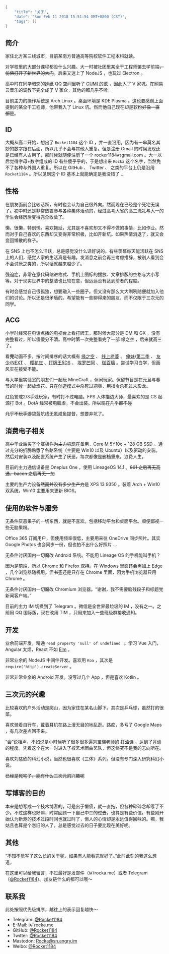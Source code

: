 ```meta
{
	"title": "关于",
	"date": "Sun Feb 11 2018 15:51:54 GMT+0800 (CST)",
	"tags": []
}
```

## 简介

家住北方某三线城市，目前某南方普通高等院校软件工程本科就读。

对学校里的大部分课程都没什么兴趣。大一时被社团里某全干工程师骗去学前端~~，仿佛打开了新世界的大门~~。后来又迷上了 NodeJS ，也玩过 Electron 。

高中时在同学~~暗恋的妹纸~~ QQ 空间里听了 [GUMI 的歌](https://www.bilibili.com/video/av769968) ，因此入了 V 家坑。在网易云音乐的调教下完全成了 V 家众，其他的都几乎不听。

目前主力的操作系统是 Arch Linux 。桌面环境是 KDE Plasma 。这也要感谢上面提到的某全干工程师，他带我入了 Linux 坑。然而他自己现在却是软粉~~好像一直都是~~。

## ID

大概从高二开始，想出了 `Rocket1184` 这个 ID ，并一直沿用，因为有一串莫名其妙的数字跟在后面，所以几乎不会与其他人重复。但是注册 Gmail 的时候发现还是已经有人占用了，那时候就随便注册了一个 rocker1184`At`gmail.com 。大一以后觉得字母+数字组成的 ID 有些傻乎乎的，于是想出来 `Rocka` 这个名字，当然免不了各种与外国人重复。所以在 GitHub 、 Twitter 、 之类的平台上仍是沿用 `Rocket1184` 。所以见到这个 ID 基本上就能确定是我没错了 ...

## 性格

在朋友面前会比较活跃，有时也会认为自己很外向。然而现在已经是个死宅无误了。初中时还是非常热衷参与各种集体活动的，经过高考大省的高三洗礼与大一的学生会经历后变得完全收敛了。

懒，很懒，特别懒。喜欢拖延，尤其是不喜欢却又不得不做的事情，比如作业。然而对于自己喜欢的东西却又变得非常积极，比如开新坑。如果热情消退了，就又会变回懒散的样子。

在 SNS 上也不怎么活跃，总是感觉没什么话好说的。有些羡慕每天能活跃在 SNS 上的人们，感觉人家的生活真是有趣。发消息之前会再三考虑措辞，被别人看到会不会讨厌之类的，所以话就越来越少了。

强迫症，非常在意代码缩进格式、手机上图标的摆放、文章排版的空格与大小写等。对于现实世界中的整洁也比较在意，但远远没有达到前者的程度。

有时会感觉自己很孤独，想要融入一些圈子。但又没有那么大大咧咧随便就加入他们的讨论。所以还是很矛盾的。希望能有一些聊得来的朋友，而不仅限于三次元的同学。

## ACG

小学时经常在电话点播的电视台上看打牌王，那时候大部分是 DM 和 GX ，没有完整看过，所以傻傻分不清。高中时第一次完整看完了一部 缘之空 ，后来就高三了。

看**完**动画不多，按时间排序的话大概有 [缘之空]() 、 [线上老婆](https://bangumi.bilibili.com/anime/3495) 、 [俺妹](https://bangumi.bilibili.com/anime/2660)/[第二季](https://bangumi.bilibili.com/anime/2661) 、 [友少](https://bangumi.bilibili.com/anime/415)/[NEXT](https://bangumi.bilibili.com/anime/416) 、 [樱花庄](https://bangumi.bilibili.com/anime/687) 、[打牌王5DS](https://bangumi.bilibili.com/anime/1717) 、 [埃罗芒阿](https://bangumi.bilibili.com/anime/5997)  、 [珈百璃](https://bangumi.bilibili.com/anime/5793) 。尝试学习白学，但画风实在接受不能。

与大学里实验室的朋友们一起玩 MineCraft ，休闲玩家。保留节目是在元旦与春节的时候一起放烟花。只在创造模式中杀死过凋零，用指令杀死过末影龙。

红色警戒2/3手残玩家，有时打不过电脑。FPS 人体描边大师，最喜欢的是 CS 起源打 Bot 。DotA 经常被电脑虐，不会出装。~~所以现在几乎都不碰~~

~~几乎不玩手游~~碧蓝航线无氪咸鱼提督，想要弃坑了。

## 消费电子相关

高中毕业后买了个寨板~~作为主力机~~现在备用，Core M 5Y10c + 128 GB SSD 。通过充分的折腾熟悉了各路系统（主要是 Win10 以及 Ubuntu）以及驱动的安装。然后对安装以及配置系统产生了厌恶，每次都像是删档重来，浪费人生。

目前的主力通信设备是 Oneplus One ，使用 LineageOS 14.1 。~~801 之后再无高通，bacon 之后再无一加~~

主要的生产力设备~~然而并没有多少生产力~~是 XPS 13 9350 。装着 Arch + Win10 双系统，Win10 主要用来更新 BIOS。

## 使用的软件与服务

无条件厌恶果子的一切东西，就是不喜欢。包括移动平台和桌面平台。顺便鄙视一些无脑果粉。

Office 365 订阅用户，但使用频率很低，主要用来往 OneDrive 同步照片。其实 Google Photos 也会同步一份，但也拍不出什么好照片 ...

无条件讨厌国内一切魔改 Android 系统。不能用 Lineage OS 的手机能叫手机？

因为是前端，所以 Chrome 和 Firefox 双持。在 Windows 里面还会再加上 Edge ，几个浏览器随机用。但书签还是只存在 Chrome 里面，因为手机浏览器只用 Chrome 。

无条件讨厌国内一切魔改 Chromium 浏览器。“谢谢，我不需要脑残段子和标题党新闻客户端。”

目前的主力 IM 切换到了 Telegram 。微信是全世界最垃圾的 IM ，没有之一。之前用 QQ 国际版，现在改用 TIM ，只用来加入一些班级群接收通知。

## 开发

业余前端开发，精通 `read property 'null' of undefined ` 。学习 Vue 入门， Angular 太烦，React 不如 [Elm](http://elm-lang.org) 。

非常业余的 NodeJS 中间件开发。喜欢用 `Koa` ，其次是 `require('http').createServer` 。

非常非常业余的 Android 开发。没写过几个 App ，但是喜欢 Kotlin 。

## 三次元的兴趣

比较喜欢的户外活动是爬山，因为家住在某名山脚下。其次是乒乓球，虽然打的很菜。

喜欢骑着自行车，戴着耳机在路上漫无目的地乱逛。路痴，多亏了 Google Maps ，有几次差点回不来。

“会”说相声，不如说是小时候听了很多很多遍刘宝瑞老师的 [打油诗](https://music.163.com/#/song?id=131584) ，达到了背诵的程度。凭着这个在大一时进入了校艺术团曲艺队，但这终究不是我的志向所在。

喜欢刘慈欣的科幻小说，当然也很喜欢《三体》系列。但没有专门深入研究科幻小说。

~~已经是死宅了，能有什么三次元的兴趣呢~~

## 写博客的目的

本来是想写成一个技术博客的，可是出于懒癌，就一直拖，但各种碎碎念却写了不少。不过这样也好嘛，时常回顾一下自己~~中二的过去~~，也算是有些价值。有些刚开始认为新潮的技术过段时间也就过时了，但人的心情却是永远值得回味的。嘛，我姑且也算是个恋旧的人了，总是感觉过去的日子要比现在美好呢。

## 其他

“不知不觉写了这么长的关于呢，如果有人能看完就好了。”此时此刻的我这么想道。

在这里可以给我留言，不过最好是发邮件（i`AT`rocka.me）或者 Telegram （[@Rocket1184](https://t.me/rocket1184)）。加友链什么的都可以哦～

## 联系我

此处按照优先级排序，越往上的表示回复越快～

- Telegram: [@Rocket1184](https://t.me/rocket1184)
- E-Mail: i`AT`rocka.me
- GitHub: [@Rocket1184](https://github.com/rocket1184)
- Twitter: [@Rocket1184](https://twitter.com/rocket1184)
- Mastodon: [Rocka@sn.angry.im](https://sn.angry.im/@Rocka)
- Weibo: [@Rocket1184](https://weibo.com/u/2353697613)











